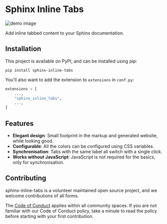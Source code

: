 # Sphinx Inline Tabs

![demo image](https://raw.githubusercontent.com/pradyunsg/sphinx-inline-tabs/main/docs/_static/demo.png)

<!-- start-include-here -->

Add inline tabbed content to your Sphinx documentation.

## Installation

This project is available on PyPI, and can be installed using pip:

```
pip install sphinx-inline-tabs
```

You'll also want to add the extension to `extensions` in `conf.py`:

```python
extensions = [
    ...,
    "sphinx_inline_tabs",
    ...,
]
```

## Features

- **Elegant design**: Small footprint in the markup and generated website, while looking good.
- **Configurable**: All the colors can be configured using CSS variables.
- **Synchronisation**: Tabs with the same label all switch with a single click.
- **Works without JavaScript**: JavaScript is not required for the basics, only for synchronisation.

<!-- end-include-here -->

## Contributing

sphinx-inline-tabs is a volunteer maintained open source project, and we welcome contributions of all forms.

The [Code of Conduct](CODE_OF_CONDUCT.md) applies within all community spaces. If you are not familiar with our Code of Conduct policy, take a minute to read the policy before starting with your first contribution.
